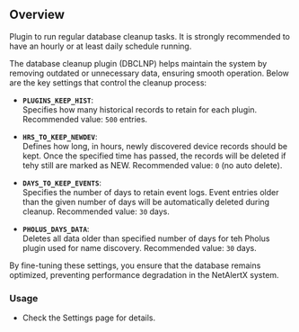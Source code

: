 ## Overview

Plugin to run regular database cleanup tasks. It is strongly recommended to have an hourly or at least daily schedule running.

The database cleanup plugin (DBCLNP) helps maintain the system by removing outdated or unnecessary data, ensuring smooth operation. Below are the key settings that control the cleanup process:

- **`PLUGINS_KEEP_HIST`**:  
  Specifies how many historical records to retain for each plugin. Recommended value: `500` entries.

- **`HRS_TO_KEEP_NEWDEV`**:  
  Defines how long, in hours, newly discovered device records should be kept. Once the specified time has passed, the records will be deleted if tehy still are marked as NEW. Recommended value: `0` (no auto delete).

- **`DAYS_TO_KEEP_EVENTS`**:  
  Specifies the number of days to retain event logs. Event entries older than the given number of days will be automatically deleted during cleanup. Recommended value: `30` days.

- **`PHOLUS_DAYS_DATA`**:  
  Deletes all data older than specified number of days for teh Pholus plugin used for name discovery. Recommended value: `30` days.

By fine-tuning these settings, you ensure that the database remains optimized, preventing performance degradation in the NetAlertX system.


### Usage

- Check the Settings page for details.
